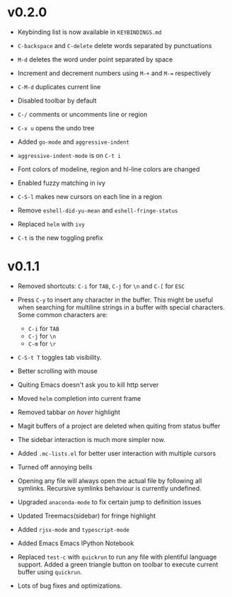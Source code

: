 # v0.2.0

- Keybinding list is now available in `KEYBINDINGS.md`

- `C-backspace` and `C-delete` delete words separated by punctuations

- `M-d` deletes the word under point separated by space

- Increment and decrement numbers using `M-+` and `M-=` respectively

- `C-M-d` duplicates current line

- Disabled toolbar by default

- `C-/` comments or uncomments line or region

- `C-x u` opens the undo tree

- Added `go-mode` and `aggressive-indent`

- `aggressive-indent-mode` is on `C-t i`

- Font colors of modeline, region and hl-line colors are changed

- Enabled fuzzy matching in ivy

- `C-S-l` makes new cursors on each line in a region

- Remove `eshell-did-yu-mean` and `eshell-fringe-status`

- Replaced `helm` with `ivy`

- `C-t` is the new toggling prefix


# v0.1.1
- Removed shortcuts: `C-i` for `TAB`, `C-j` for `\n` and `C-[` for `ESC`

- Press `C-y` to insert any character in the buffer. This might be useful when
  searching for multiline strings in a buffer with special characters. Some
  common characters are:
  - `C-i` for `TAB`
  - `C-j` for `\n`
  - `C-m` for `\r`

- `C-S-t T` toggles tab visibility.

- Better scrolling with mouse

- Quiting Emacs doesn't ask you to kill http server

- Moved `helm` completion into current frame

- Removed tabbar *on hover* highlight

- Magit buffers of a project are deleted when quiting from status buffer

- The sidebar interaction is much more simpler now.

- Added `.mc-lists.el` for better user interaction with multiple cursors

- Turned off annoying bells

- Opening any file will always open the actual file by following all
  symlinks. Recursive symlinks behaviour is currently undefined.

- Upgraded `anaconda-mode` to fix certain jump to definition issues

- Updated Treemacs(sidebar) for fringe highlight

- Added `rjsx-mode` and `typescript-mode`

- Added Emacs Emacs IPython Notebook

- Replaced `test-c` with `quickrun` to run any file with plentiful language
  support. Added a green triangle button on toolbar to execute current buffer
  using `quickrun`.

- Lots of bug fixes and optimizations.
